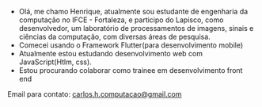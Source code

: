 - Olá, me chamo Henrique, atualmente sou estudante de engenharia da computação no IFCE - Fortaleza, e participo do Lapisco, como desenvolvedor,
  um laboratório de processamentos de imagens, sinais e ciências da computação, com diversas áreas de pesquisa.  
- Comecei usando o Framework Flutter(para desenvolvimento mobile)
- Atualmente estou estudando desenvolvimento web com JavaScript(Htlm, css).
- Estou procurando colaborar como trainee em desenvolvimento front end


 Email para contato: carlos.h.computacao@gmail.com

